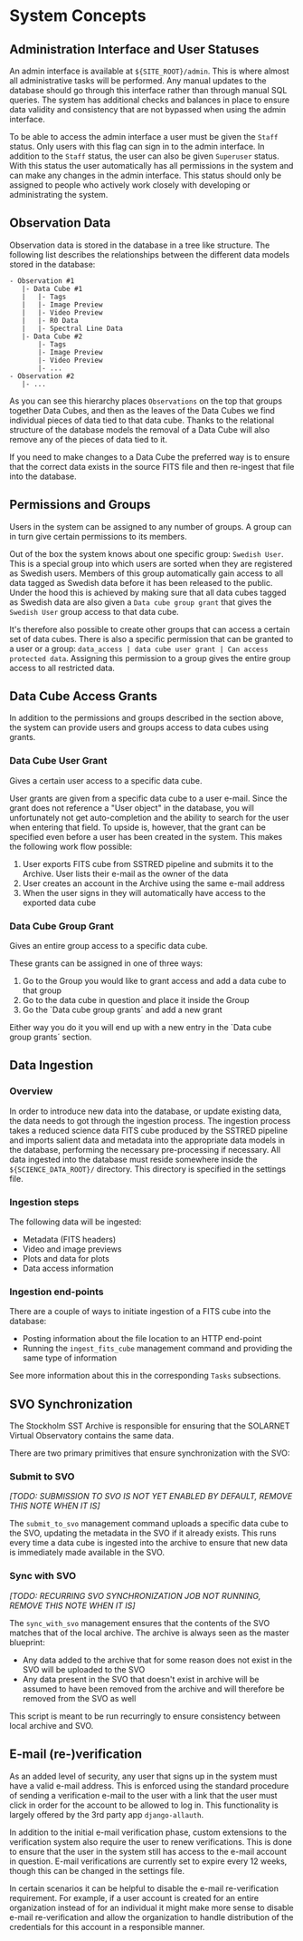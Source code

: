 # System Concepts

## Administration Interface and User Statuses

An admin interface is available at `${SITE_ROOT}/admin`. This is where almost all administrative tasks will be
performed. Any manual updates to the database should go through this interface rather than through manual SQL queries.
The system has additional checks and balances in place to ensure data validity and consistency that are not bypassed
when using the admin interface.

To be able to access the admin interface a user must be given the `Staff` status. Only users with this
flag can sign in to the admin interface. In addition to the `Staff` status, the user can also be given `Superuser`
status. With this status the user automatically has all permissions in the system and can make any changes in the admin
interface. This status should only be assigned to people who actively work closely with developing or administrating
the system.

## Observation Data

Observation data is stored in the database in a tree like structure. The following list describes the relationships
between the different data models stored in the database:

```
- Observation #1
   |- Data Cube #1
   |   |- Tags
   |   |- Image Preview
   |   |- Video Preview
   |   |- R0 Data
   |   |- Spectral Line Data
   |- Data Cube #2
       |- Tags
       |- Image Preview
       |- Video Preview
       |- ...
- Observation #2
   |- ...
```

As you can see this hierarchy places `Observations` on the top that groups together Data Cubes, and then as the leaves
of the Data Cubes we find individual pieces of data tied to that data cube. Thanks to the relational structure of the
database models the removal of a Data Cube will also remove any of the pieces of data tied to it.

If you need to make changes to a Data Cube the preferred way is to ensure that the correct data exists in the source
FITS file and then re-ingest that file into the database.

## Permissions and Groups

Users in the system can be assigned to any number of groups. A group can in turn give certain permissions to its
members.

Out of the box the system knows about one specific group: `Swedish User`. This is a special group into which users are
sorted when they are registered as Swedish users. Members of this group  automatically gain access to all data tagged
as Swedish data before it has been released to the public. Under the hood this is achieved by making sure that all data
cubes tagged as Swedish data are also given a `Data cube group grant` that gives the `Swedish User` group access to that
data cube.

It's therefore also possible to create other groups that can access a certain set of data cubes. There is also a
specific permission that can be granted to a user or a group: 
`data_access | data cube user grant | Can access protected data`. Assigning this permission to a group gives the entire
group access to all restricted data.

## Data Cube Access Grants

In addition to the permissions and groups described in the section above, the system can provide users and groups
access to data cubes using grants.

### Data Cube User Grant

Gives a certain user access to a specific data cube.

User grants are given from a specific data cube to a user e-mail.
Since the grant does not reference a "User object" in the database, you will unfortunately not get auto-completion and
the ability to search for the user when entering that field. To upside is, however, that the grant can be specified
even before a user has been created in the system. This makes the following work flow possible:

 1. User exports FITS cube from SSTRED pipeline and submits it to the Archive. User lists their e-mail as the owner of 
    the data
 2. User creates an account in the Archive using the same e-mail address
 3. When the user signs in they will automatically have access to the exported data cube
 
### Data Cube Group Grant

Gives an entire group access to a specific data cube.

These grants can be assigned in one of three ways:

 1. Go to the Group you would like to grant access and add a data cube to that group
 2. Go to the data cube in question and place it inside the Group
 3. Go the `Data cube group grants´ and add a new grant

Either way you do it you will end up with a new entry in the `Data cube group grants´ section.

## Data Ingestion

### Overview

In order to introduce new data into the database, or update existing data, the data needs to got through the ingestion
process. The ingestion process takes a reduced science data FITS cube produced by the SSTRED pipeline and imports
salient data and metadata into the appropriate data models in the database, performing the necessary pre-processing if 
necessary. All data ingested into the database must reside somewhere inside the `${SCIENCE_DATA_ROOT}/` directory. This
directory is specified in the settings file. 

### Ingestion steps

The following data will be ingested:

 * Metadata (FITS headers)
 * Video and image previews
 * Plots and data for plots
 * Data access information

### Ingestion end-points

There are a couple of ways to initiate ingestion of a FITS cube into the database:

 * Posting information about the file location to an HTTP end-point
 * Running the `ingest_fits_cube` management command and providing the same type of information

See more information about this in the corresponding `Tasks` subsections.
 
## SVO Synchronization

The Stockholm SST Archive is responsible for ensuring that the SOLARNET Virtual Observatory contains the same data.

There are two primary primitives that ensure synchronization with the SVO:

### Submit to SVO

_[TODO: SUBMISSION TO SVO IS NOT YET ENABLED BY DEFAULT, REMOVE THIS NOTE WHEN IT IS]_

The `submit_to_svo` management command uploads a specific data cube to the SVO, updating the metadata in the SVO if it
already exists. This runs every time a data cube is ingested into the archive to ensure that new data is immediately
made available in the SVO.

### Sync with SVO

_[TODO: RECURRING SVO SYNCHRONIZATION JOB NOT RUNNING, REMOVE THIS NOTE WHEN IT IS]_

The `sync_with_svo` management ensures that the contents of the SVO matches that of the local archive. The archive is
always seen as the master blueprint:

 * Any data added to the archive that for some reason does not exist in the SVO 
   will be uploaded to the SVO
 * Any data present in the SVO that doesn't exist in archive will be assumed to have been removed from the archive and
   will therefore be removed from the SVO as well

This script is meant to be run recurringly to ensure consistency between local archive and SVO.    

## E-mail (re-)verification

As an added level of security, any user that signs up in the system must have a valid e-mail address. This is enforced
using the standard procedure of sending a verification e-mail to the user with a link that the user must click in order
for the account to be allowed to log in. This functionality is largely offered by the 3rd party app `django-allauth`.

In addition to the initial e-mail verification phase, custom extensions to the verification system also require the
user to renew verifications. This is done to ensure that the user in the system still has access to the e-mail account
in question. E-mail verifications are currently set to expire every 12 weeks, though this can be changed in the
settings file.

In certain scenarios it can be helpful to disable the e-mail re-verification requirement. For example, if a user
account is created for an entire organization instead of for an individual it might make more sense to disable e-mail 
re-verification and allow the organization to handle distribution of the credentials for this account in a responsible
manner.
